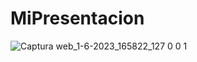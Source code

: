# MiPresentacion
![Captura web_1-6-2023_165822_127 0 0 1](https://github.com/Agustinhaag/MiPresentacion/assets/122823252/7d35fd77-d7ad-409e-b7ab-b554c94a66ac)

